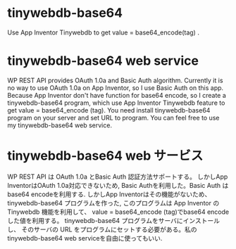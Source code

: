 # tinywebdb-base64
Use App Inventor Tinywebdb to get value = base64_encode(tag) .

# tinywebdb-base64 web service

WP REST API provides OAuth 1.0a and Basic Auth algorithm. Currently it is no way to use OAuth 1.0a on App Inventor, so I use Basic Auth on this app. Because App Inventor don't have function for base64 encode, so I create a tinywebdb-base64 program, which use App Inventor Tinywebdb feature to get value = base64_encode (tag). You need install tinywebdb-base64 program on your server and set URL to program. You can feel free to use my tinywebdb-base64 web service.

# tinywebdb-base64 web サービス

WP REST API は OAuth 1.0a とBasic Auth 認証方法サポートする。 しかしApp InventorはOAuth 1.0a対応できないため, Basic Authを利用した。Basic Auth はbase64 encodeを利用する. しかしApp Inventorはその機能がないため、 tinywebdb-base64 プログラムを作った, このプログラムは App Inventor のTinywebdb 機能を利用して、 value = base64_encode (tag)でbase64 encodeした値を利用する。 tinywebdb-base64 プログラムをサーバにインストールし、 そのサーバの URL をプログラムにセットする必要がある。私のtinywebdb-base64 web serviceを自由に使ってもいい.
